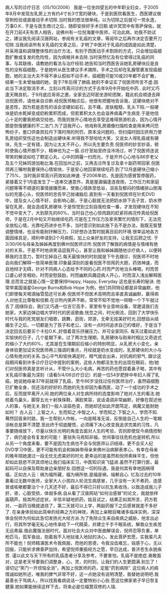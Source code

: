 病人写的诊疗日志（05/10/2006）
我是一位坐四望五的中年职业妇女，于2005年8月中发现左乳房上方有约4寸长3寸宽的硬块，于是到医院看医生，西医建议做穿刺检验或直接动手术切除.当时我的想法很单纯，以为切除之后就可一劳永逸，万事O.K.. 于是与医生商讨之后，随即安排好手术日期.或许冥冥中有菩萨保佑，就在开刀前4天有贵人相告，说佛州有一位倪海厦中医师，可治此病，劝我不妨试之，建议我先阅读汉唐网站，参阅有关乳癌的文章，等阅毕之后再作决定否要开刀切除.当我阅读所有关乳癌的文章之后，才明了中医对于乳癌的成因是如此清楚，并采用温和调理整体性的治疗方法，有别于西医动手术割除的方式，只会增加癌细胞扩散或复发的危险性，因为病根并未去除.当时突然忆及有位曾得过乳癌的同事，与其联络，请教她的看法与治疗经验.她告知当时西医告诉她乳房硬块应是良性的没有癌细胞，于是她听从医生建议手术摘除，手术之后却在乳腺管裹发现癌细胞，她的主治大夫不得不承认假如不动手术，癌细胞可能10或20年都不会扩散，结果一生未曾抽烟的她，竟于7年后得了肺癌.她的不幸证实了倪医师所言不虚.因此当下决定取消手术，立刻以传真问诊的方式于去年9月中开始吃中药..
此时又巧逢天赐良机，于9月底应哥哥之邀，全家去迈阿密坐游轮团聚，籍此机会顺道去拜访倪医师，请他亲自诊断.经倪医师触诊后，他很有把握地告诉我，这硬块绝对不是恶性，因为若是恶性的话会坚硬如岩石，且不痛，皮肤粗糙，乳头下陷.一般硬块是奶水乾掉变成奶粉累积而成，但若累积太久也会滋养病毒产生病变.于是他信心十足的要我把病交给他，而我则放开心情地去享受这难得旅游机会，因为心情开朗是恢愎健康的不二法门.为了逗我开心，他戏称乳房摄像扫描检查是用来拷问恐怖份子，套口供查宾拉丹下落时用的刑罚，原本没问题的，但扫描时因压挤用力使乳房组织受伤这也会制造出硬块来.听得我不禁哈哈大笑，又说女人得乳癌或有硬块，先生一定有错，因为让太太不开心，所以先生要负责.倪医师的妙言妙语，顿时使我心情开朗不少，精神也为之一振.诊疗至始至终没冷场过，听了倪医师连说带笑的解说如吃了颗定心丸，心中的阴霾一扫而光，于是开开心心地与86岁老父及五个兄姊同游加勒比海.在回加州之前，又再去诊所复诊及拿十副药带回家.倪医师再三嘱咐我要保持心情愉快，于是安心地回家继续吃药.到了12月底硬块己缩小了75%，当时我非常高兴药效如此神速.
于2006年初，先是因为感冒暂停服药，紧接着又于1月底发生了一连串交通意外，真是屋漏偏逢连夜雨，工作压力和家庭问题等等不顺遂的事情接踵而来，使我心情跌至低谷，沮丧及郁闷的情緒排山倒海似的充塞心头，倪医师的忠告早己抛诸脑后.直到有一天看到倪医师在针炙DVD中，提及女人心情不好，会影响心脏，于是心脏就无法把奶水排下去子宫，奶水停留在乳房，就会造成乳房硬块.于是惊觉到立刻自我检查一番，才发现硬块在不知不觉中变大了，大到原先的60%，当时自己也心惊肉跳的赶紧将病况传真给倪医师，于是在2月中旬又开始继续吃药.可是在工作压力及家务繁忙的情形下，无法完全放松心情，光靠吃药进步也不多，当时意识到如此拖下去不是办法，我既无智慧调整情绪，也没有能耐抒解压力，只好想办法暂时脱离目前的环境.很幸运地各方面因缘具足，顺利申请到2个月病假，加上众亲好友的支持，让我无后顾之忧.
于3/30/06与母亲及姊姊再度到佛州倪医师诊所.倪医师了解我的病情是与情绪有绝对的关系，于是不时地讲笑话逗我开心，甚至让我和姊姊跟随他诊疗病人，以便转移我的注意力，暂时忘掉自己.每天最愉快的时刻就是下午去跟诊，倪医师不时地会向我们解释一些简单医理.印象最深刻的是看倪医不但用药大胆，药效神速，而且他辩才无碍，针对不同病人心态给予不同的心药.时而严厉地当头棒喝，时而苦口婆心好言相劝，时而安慰鼓励，时而幽默风趣逗病人开心，时而深入浅出解释医理.总而言之就是心情一定要保持Happy, Happy, Everyday 这也是长寿的秘诀.
他常举美国谐星George Burns和Bob Hope 为例，他们共同特征都是非常幽默，他们即使每天喝酒抽雪茄还可长寿.倪医师不但医术高明而且率直真诚幽默，赢得病人对他无比尊敬和信赖.在诊所内笑声不断，常常不知不觉地一转眼一个下午就过去了.因缘际会，我们又巧遇一位吉它高手，家里有专业音响设备，常邀请我们去她家，大家边弹边唱大学时代的民谣歌曲.恍忽之间，时光倒流，回到了大学快乐时代与我的死党朋友们唱歌，跳舞，逛街，郊游，无牵无挂美好时光.回想自从结婚生子之后，一切都是为了孩子和老公，没有一点时间追求自己的嗜好，于是当下决定回去后要买个卡拉O.K.,好借着音乐抒展压力，并可全家同乐.
每天过着如此充实愉快的日子，几个星期下来，过了两次生理期，乳房硬块与刚来时相比又奇迹式的缩小了大约80%，尤其是在生理期前后缩小的特别明显，从乳房大小变化，亲身体验更加证实倪医师再三强调的重点，月经就是奶水变成的，乳房硬块的大小与心情有绝对的关系.当心平气和愉快满足时，精气就会出来，对抗病的邪气.
跟诊这段期间看到许多诊疗日记中提到的案例，这些人物都活生生的出现在眼前，他/她们对倪医师真是言听计从，不管什么大小毛病，再苦的药也愿捏着鼻子喝，其中有关乳癌印象最为深刻（请看5/4/06诊疗日记）的是一位54岁肥胖中年妇人得了乳癌，她说她母亲37年前就得了乳癌，至今86岁没找过任何医师治疗，虽然癌细胞巳扩散全身，但还活的好好的.而她的先生却因为看西医，动了一个成功的手术之后，反而提早离开人间.她的两位亲人对生病所持的态度影响了她对人生的看法.她梳着鸟巢头，脚穿五光十射珠珠鞋，满脸笑容，说话语调非常幽默，好像在叙述他人的事，与她无关.我们一般人谈癌色变，而她却还如此开朗笃定，病魔又能耐她如何？
古人云：上智之人，生而知之.中智之人，学而知之.下智之人，学而不知.蓦然回首来时路，我一生帮别人作帐，一向是精准无误，反倒是自己人生的一笔糊涂帐总是算不清楚.至此终于彻底醒悟，必须痛下决心改变我追求完美的习性，凡事要随缘放下，尽量以快乐光明的角度去面对人生的考验，否则即使现今病情控制了，病仍是会有复发的可能！
塞翁失马焉知非福，世间事往往危机也是转机.所以从另一个角度来看，要不是因为生病也不会与倪医师认识结缘，更不会买人纪DVD学习中医，更不可能有机会和姊姊带母亲来佛州治病聊表孝心，有幸在母亲的晚年陪她渡过一段无忧无虑美好的时光.更幸运的是虽然和倪师素昧平生，但他却如此慈悲不厌其烦地让我们临床实习，中医知识突飞猛进.虽然不打算行医，最起码可以自保及帮助身边亲朋好友.回想这一切的际遇，我是何其有幸地因祸得福，正如古人云：祸为福所藏，福为祸所依.是福是祸，端赖自心.
忆及过去的10年裹看过无数中医师，全家大人小孩四人轮流生病感冒，几乎没有一天不煮药，连感冒或咳嗽都要治个十几天还不好，最后不得已只好以抗生素收场，以致造成我儿子肝，肾，心脏受损，体弱多病.自从看了汉唐网站“如何治感冒”的论文，我就依样画葫芦，按其所述症状，半信半疑地抓药，姑且试之，结果正如其所言，药方若对，一副药当晚就退烧了，第二天就可以上学，两副药服下之后感冒就差不多好了.
在亲身体验如此简单的经典之方的神效，再加上亲眼目睹诸多临床实例，深深体会倪师为何如此急切发扬光大经方派.为了免除众生来自疾病之威胁，他言出必行，将其所学毫无私心地传承给下一代精英，并建立千手千眼系统，解救众生疾苦无远弗届.值此魔强法弱时代，面对社会大众对中医曲解误会，倪师忍辱负重，单枪匹马，孤军奋战，抱着我不入地狱谁入地狱的决心，发此菩萨宏愿，实我辈凡夫所不能也！倪师精湛医术令我佩服，而他的恩德，令我没齿难忘，铭感于心，无以回报，只能祈求佛善萨加持，希望倪师重振经方之愿，早日达成，普济苍生永脱疾苦.
谨以此文与天下所有的乳癌患者分享及参考，不要害怕，乳癌不是绝症.勇敢面对，这是老天爷要我们调整身，心，灵，的时刻，让我们的人生更圆满.别忘了！请切记“笑门一开烦恼全消”，再加上倪医师的药，定能“药到病除”.
这位病人的病情诚如她所述，唯我的脾气非常不好，这一点她没有说明清楚，我替她说明吧.我最善长于骂病人，所以找我看病说话一定要特别小心些.愿这位佛家弟子早日恢复健康.她如果能继续这样下去，将来必是位福慧双修的人瑞.